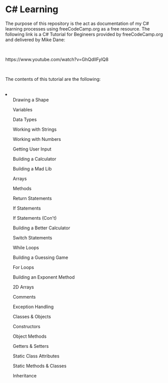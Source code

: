 <h1>C# Learning</h1>

<p>The purpose of this repository is the act as documentation of my C# learning processes using freeCodeCamp.org as a free resource. The following link is a C# Tutorial for Begineers provided by freeCodeCamp.org and delivered by Mike Dane:</p>
<br>
<p>https://www.youtube.com/watch?v=GhQdlIFylQ8</p>
<br>
<p>The contents of this tutorial are the following:</p>
<br>
<li>
  <ol>Drawing a Shape</ol>
  <ol>Variables</ol>
  <ol>Data Types</ol>
  <ol>Working with Strings</ol>
  <ol>Working with Numbers</ol>
  <ol>Getting User Input</ol>
  <ol>Building a Calculator</ol>
  <ol>Building a Mad Lib</ol>
  <ol>Arrays</ol>
  <ol>Methods</ol>
  <ol>Return Statements</ol>
  <ol>If Statements</ol>
  <ol>If Statements (Con't)</ol>
  <ol>Building a Better Calculator</ol>
  <ol>Switch Statements</ol>
  <ol>While Loops</ol>
  <ol>Building a Guessing Game</ol>
  <ol>For Loops</ol>
  <ol>Building an Exponent Method</ol>
  <ol>2D Arrays</ol>
  <ol>Comments</ol>
  <ol>Exception Handling</ol>
  <ol>Classes & Objects</ol>
  <ol>Constructors</ol>
  <ol>Object Methods</ol>
  <ol>Getters & Setters</ol>
  <ol>Static Class Attributes</ol>
  <ol>Static Methods & Classes</ol>
  <ol>Inheritance</ol>
</li>
